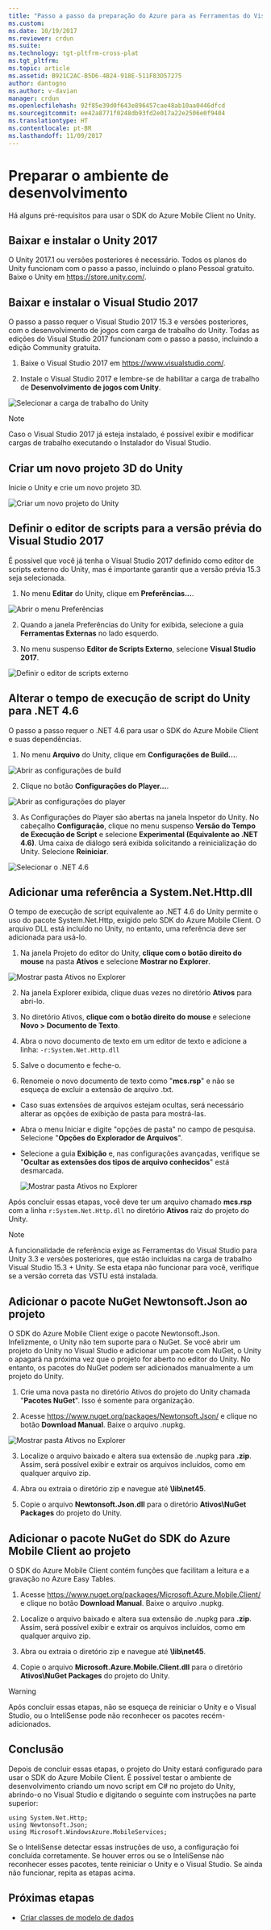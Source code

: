 ```yaml
---
title: "Passo a passo da preparação do Azure para as Ferramentas do Visual Studio para Unity | Microsoft Docs"
ms.custom: 
ms.date: 10/19/2017
ms.reviewer: crdun
ms.suite: 
ms.technology: tgt-pltfrm-cross-plat
ms.tgt_pltfrm: 
ms.topic: article
ms.assetid: B921C2AC-B5D6-4B24-918E-511F83D57275
author: dantogno
ms.author: v-davian
manager: crdun
ms.openlocfilehash: 92f85e39d0f643e896457cae48ab10aa0446dfcd
ms.sourcegitcommit: ee42a8771f0248db93fd2e017a22e2506e0f9404
ms.translationtype: HT
ms.contentlocale: pt-BR
ms.lasthandoff: 11/09/2017
---
```

# <a name="prepare-the-development-environment"></a>Preparar o ambiente de desenvolvimento

Há alguns pré-requisitos para usar o SDK do Azure Mobile Client no Unity.

## <a name="download-and-install-unity-2017"></a>Baixar e instalar o Unity 2017

O Unity 2017.1 ou versões posteriores é necessário. Todos os planos do Unity funcionam com o passo a passo, incluindo o plano Pessoal gratuito. Baixe o Unity em https://store.unity.com/.

## <a name="download-and-install-visual-studio-2017"></a>Baixar e instalar o Visual Studio 2017

O passo a passo requer o Visual Studio 2017 15.3 e versões posteriores, com o desenvolvimento de jogos com carga de trabalho do Unity. Todas as edições do Visual Studio 2017 funcionam com o passo a passo, incluindo a edição Community gratuita.

1. Baixe o Visual Studio 2017 em https://www.visualstudio.com/.

2. Instale o Visual Studio 2017 e lembre-se de habilitar a carga de trabalho de **Desenvolvimento de jogos com Unity**.

 ![Selecionar a carga de trabalho do Unity](media/vstu_azure-prepare-dev-environment-image0.png)

 > [!NOTE]
 > Caso o Visual Studio 2017 já esteja instalado, é possível exibir e modificar cargas de trabalho executando o Instalador do Visual Studio.

## <a name="create-a-new-3d-unity-project"></a>Criar um novo projeto 3D do Unity

Inicie o Unity e crie um novo projeto 3D.

![Criar um novo projeto do Unity](media/vstu_azure-prepare-dev-environment-image1.png)

## <a name="set-the-script-editor-to-visual-studio-preview-2017"></a>Definir o editor de scripts para a versão prévia do Visual Studio 2017

É possível que você já tenha o Visual Studio 2017 definido como editor de scripts externo do Unity, mas é importante garantir que a versão prévia 15.3 seja selecionada.

1. No menu **Editar** do Unity, clique em **Preferências...**.

  ![Abrir o menu Preferências](media/vstu_azure-prepare-dev-environment-image1.2.png)

2. Quando a janela Preferências do Unity for exibida, selecione a guia **Ferramentas Externas** no lado esquerdo.

3. No menu suspenso **Editor de Scripts Externo**, selecione **Visual Studio 2017**.

  ![Definir o editor de scripts externo](media/vstu_azure-prepare-dev-environment-image3.png)

## <a name="change-the-unity-scripting-runtime-to-net-46"></a>Alterar o tempo de execução de script do Unity para .NET 4.6
O passo a passo requer o .NET 4.6 para usar o SDK do Azure Mobile Client e suas dependências.

1. No menu **Arquivo** do Unity, clique em **Configurações de Build...**.

  ![Abrir as configurações de build](media/vstu_azure-prepare-dev-environment-image4.png)

2. Clique no botão **Configurações do Player...**.

  ![Abrir as configurações do player](media/vstu_azure-prepare-dev-environment-image5.png)

3. As Configurações do Player são abertas na janela Inspetor do Unity. No cabeçalho **Configuração**, clique no menu suspenso **Versão do Tempo de Execução de Script** e selecione **Experimental (Equivalente ao .NET 4.6)**. Uma caixa de diálogo será exibida solicitando a reinicialização do Unity. Selecione **Reiniciar**.

  ![Selecionar o .NET 4.6](media/vstu_azure-prepare-dev-environment-image6.png)

## <a name="add-a-reference-to-systemnethttpdll"></a>Adicionar uma referência a System.Net.Http.dll

O tempo de execução de script equivalente ao .NET 4.6 do Unity permite o uso do pacote System.Net.Http, exigido pelo SDK do Azure Mobile Client. O arquivo DLL está incluído no Unity, no entanto, uma referência deve ser adicionada para usá-lo.

1. Na janela Projeto do editor do Unity, **clique com o botão direito do mouse** na pasta **Ativos** e selecione **Mostrar no Explorer**.

  ![Mostrar pasta Ativos no Explorer](media/vstu_azure-prepare-dev-environment-image7.png)

2. Na janela Explorer exibida, clique duas vezes no diretório **Ativos** para abri-lo.

3. No diretório Ativos, **clique com o botão direito do mouse** e selecione **Novo > Documento de Texto**.

4. Abra o novo documento de texto em um editor de texto e adicione a linha: `-r:System.Net.Http.dll`

5. Salve o documento e feche-o.

4. Renomeie o novo documento de texto como "**mcs.rsp**" e não se esqueça de excluir a extensão de arquivo .txt.

  * Caso suas extensões de arquivos estejam ocultas, será necessário alterar as opções de exibição de pasta para mostrá-las.
  * Abra o menu Iniciar e digite "opções de pasta" no campo de pesquisa. Selecione "**Opções do Explorador de Arquivos**".
  * Selecione a guia **Exibição** e, nas configurações avançadas, verifique se "**Ocultar as extensões dos tipos de arquivo conhecidos**" está desmarcada.

    ![Mostrar pasta Ativos no Explorer](media/vstu_azure-prepare-dev-environment-image8.png)

Após concluir essas etapas, você deve ter um arquivo chamado **mcs.rsp** com a linha `r:System.Net.Http.dll` no diretório **Ativos** raiz do projeto do Unity.

>[!NOTE]
> A funcionalidade de referência exige as Ferramentas do Visual Studio para Unity 3.3 e versões posteriores, que estão incluídas na carga de trabalho Visual Studio 15.3 + Unity. Se esta etapa não funcionar para você, verifique se a versão correta das VSTU está instalada.

## <a name="add-the-newtonsoftjson-nuget-package-to-your-project"></a>Adicionar o pacote NuGet Newtonsoft.Json ao projeto

O SDK do Azure Mobile Client exige o pacote Newtonsoft.Json. Infelizmente, o Unity não tem suporte para o NuGet. Se você abrir um projeto do Unity no Visual Studio e adicionar um pacote com NuGet, o Unity o apagará na próxima vez que o projeto for aberto no editor do Unity. No entanto, os pacotes do NuGet podem ser adicionados manualmente a um projeto do Unity.

1. Crie uma nova pasta no diretório Ativos do projeto do Unity chamada "**Pacotes NuGet**". Isso é somente para organização.

2. Acesse https://www.nuget.org/packages/Newtonsoft.Json/ e clique no botão **Download Manual**. Baixe o arquivo .nupkg.

  ![Mostrar pasta Ativos no Explorer](media/vstu_azure-prepare-dev-environment-image9.png)

3. Localize o arquivo baixado e altera sua extensão de .nupkg para **.zip**. Assim, será possível exibir e extrair os arquivos incluídos, como em qualquer arquivo zip.

4. Abra ou extraia o diretório zip e navegue até **\lib\net45**.

5. Copie o arquivo **Newtonsoft.Json.dll** para o diretório **Ativos\NuGet Packages** do projeto do Unity.

## <a name="add-the-azure-mobile-client-sdk-nuget-package-to-your-project"></a>Adicionar o pacote NuGet do SDK do Azure Mobile Client ao projeto

O SDK do Azure Mobile Client contém funções que facilitam a leitura e a gravação no Azure Easy Tables.

1. Acesse https://www.nuget.org/packages/Microsoft.Azure.Mobile.Client/ e clique no botão **Download Manual**. Baixe o arquivo .nupkg.

2. Localize o arquivo baixado e altera sua extensão de .nupkg para **.zip**. Assim, será possível exibir e extrair os arquivos incluídos, como em qualquer arquivo zip.

3. Abra ou extraia o diretório zip e navegue até **\lib\net45**.

4. Copie o arquivo **Microsoft.Azure.Mobile.Client.dll** para o diretório **Ativos\NuGet Packages** do projeto do Unity.

>[!WARNING]
> Após concluir essas etapas, não se esqueça de reiniciar o Unity e o Visual Studio, ou o InteliSense pode não reconhecer os pacotes recém-adicionados.

## <a name="conclusion"></a>Conclusão

Depois de concluir essas etapas, o projeto do Unity estará configurado para usar o SDK do Azure Mobile Client. É possível testar o ambiente de desenvolvimento criando um novo script em C# no projeto do Unity, abrindo-o no Visual Studio e digitando o seguinte com instruções na parte superior:
```
using System.Net.Http;
using Newtonsoft.Json;
using Microsoft.WindowsAzure.MobileServices;
```

Se o InteliSense detectar essas instruções de uso, a configuração foi concluída corretamente. Se houver erros ou se o InteliSense não reconhecer esses pacotes, tente reiniciar o Unity e o Visual Studio. Se ainda não funcionar, repita as etapas acima.

## <a name="next-step"></a>Próximas etapas

* [Criar classes de modelo de dados](visual-studio-tools-for-unity-azure-data.md)
